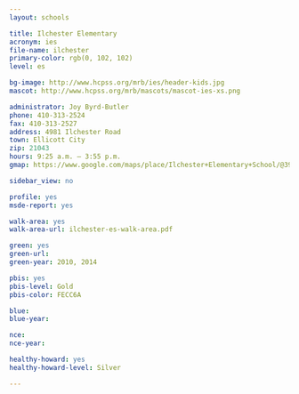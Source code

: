 ```yaml
---
layout: schools

title: Ilchester Elementary
acronym: ies
file-name: ilchester
primary-color: rgb(0, 102, 102)
level: es

bg-image: http://www.hcpss.org/mrb/ies/header-kids.jpg
mascot: http://www.hcpss.org/mrb/mascots/mascot-ies-xs.png

administrator: Joy Byrd-Butler
phone: 410-313-2524
fax: 410-313-2527
address: 4981 Ilchester Road
town: Ellicott City
zip: 21043
hours: 9:25 a.m. – 3:55 p.m.
gmap: https://www.google.com/maps/place/Ilchester+Elementary+School/@39.2311388,-76.7760581,17z/data=!3m1!4b1!4m2!3m1!1s0x89c81e2e9f78976d:0x6be3787bea189306?hl=en

sidebar_view: no

profile: yes
msde-report: yes 

walk-area: yes
walk-area-url: ilchester-es-walk-area.pdf

green: yes
green-url: 
green-year: 2010, 2014

pbis: yes
pbis-level: Gold
pbis-color: FECC6A

blue: 
blue-year:

nce:
nce-year:

healthy-howard: yes
healthy-howard-level: Silver

---
```

